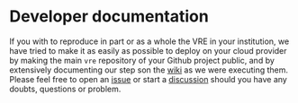 # Developer documentation

If you with to reproduce in part or as a whole the VRE in your institution, we have tried to make it as easily as possible to deploy on your cloud provider by making the main `vre` repository of your Github project public, 
and by extensively documenting our step son the [wiki](https://github.com/vre-hub/vre/wiki) as we were executing them. Please feel free to open an [issue](https://github.com/vre-hub/vre/issues) or start a [discussion](https://github.com/orgs/vre-hub/discussions) should you have any doubts, questions or problem. 
